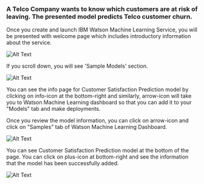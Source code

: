 ### A Telco Company wants to know which customers are at risk of leaving. The presented model predicts Telco customer churn.

Once you create and launch IBM Watson Machine Learning Service, you will be presented with welcome page which includes introductory information about the service.

![Alt Text](https://github.com/pmservice/wml-sample-models/blob/master/spark/customer-satisfaction-prediction/images/welcomepage.png)

If you scroll down, you will see 'Sample Models' section.

![Alt Text](https://github.com/pmservice/wml-sample-models/blob/master/spark/customer-satisfaction-prediction/images/samplemodels.png)

You can see the info page for Customer Satisfaction Prediction model by clicking on info-icon at the bottom-right and similarly, arrow-icon will take you to Watson Machine Learning dashboard so that you can add it to your "Models" tab and make deployments.

Once you review the model information, you can click on arrow-icon and click on "Samples" tab of Watson Machine Learning Dashboard.

![Alt Text](https://github.com/pmservice/wml-sample-models/blob/master/spark/customer-satisfaction-prediction/images/samples.png)

You can see Customer Satisfaction Prediction model at the bottom of the page. You can click on plus-icon at bottom-right and see the information that the model has been successfully added.

![Alt Text](https://github.com/pmservice/wml-sample-models/blob/master/spark/customer-satisfaction-prediction/images/customersatisfactionadded.png)

